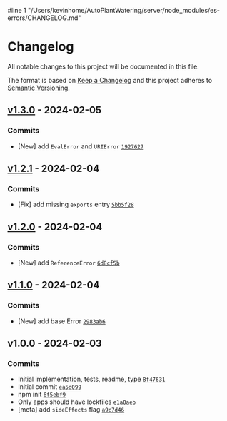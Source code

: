 #line 1 "/Users/kevinhome/AutoPlantWatering/server/node_modules/es-errors/CHANGELOG.md"
# Changelog

All notable changes to this project will be documented in this file.

The format is based on [Keep a Changelog](https://keepachangelog.com/en/1.0.0/)
and this project adheres to [Semantic Versioning](https://semver.org/spec/v2.0.0.html).

## [v1.3.0](https://github.com/ljharb/es-errors/compare/v1.2.1...v1.3.0) - 2024-02-05

### Commits

- [New] add `EvalError` and `URIError` [`1927627`](https://github.com/ljharb/es-errors/commit/1927627ba68cb6c829d307231376c967db53acdf)

## [v1.2.1](https://github.com/ljharb/es-errors/compare/v1.2.0...v1.2.1) - 2024-02-04

### Commits

- [Fix] add missing `exports` entry [`5bb5f28`](https://github.com/ljharb/es-errors/commit/5bb5f280f98922701109d6ebb82eea2257cecc7e)

## [v1.2.0](https://github.com/ljharb/es-errors/compare/v1.1.0...v1.2.0) - 2024-02-04

### Commits

- [New] add `ReferenceError` [`6d8cf5b`](https://github.com/ljharb/es-errors/commit/6d8cf5bbb6f3f598d02cf6f30e468ba2caa8e143)

## [v1.1.0](https://github.com/ljharb/es-errors/compare/v1.0.0...v1.1.0) - 2024-02-04

### Commits

- [New] add base Error [`2983ab6`](https://github.com/ljharb/es-errors/commit/2983ab65f7bc5441276cb021dc3aa03c78881698)

## v1.0.0 - 2024-02-03

### Commits

- Initial implementation, tests, readme, type [`8f47631`](https://github.com/ljharb/es-errors/commit/8f476317e9ad76f40ad648081829b1a1a3a1288b)
- Initial commit [`ea5d099`](https://github.com/ljharb/es-errors/commit/ea5d099ef18e550509ab9e2be000526afd81c385)
- npm init [`6f5ebf9`](https://github.com/ljharb/es-errors/commit/6f5ebf9cead474dadd72b9e63dad315820a089ae)
- Only apps should have lockfiles [`e1a0aeb`](https://github.com/ljharb/es-errors/commit/e1a0aeb7b80f5cfc56be54d6b2100e915d47def8)
- [meta] add `sideEffects` flag [`a9c7d46`](https://github.com/ljharb/es-errors/commit/a9c7d460a492f1d8a241c836bc25a322a19cc043)

